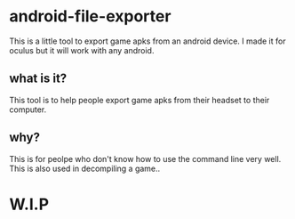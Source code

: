 # android-file-exporter
This is a little tool to export game apks from an android device. I made it for oculus but it will work with any android.

## what is it?
This tool is to help people export game apks from their headset to their computer.

## why?
This is for peolpe who don't know how to use the command line very well.
This is also used in decompiling a game..

# W.I.P
